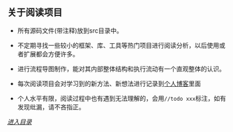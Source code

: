 ## 关于阅读项目

* 所有源码文件(带注释)放到src目录中。

* 不定期寻找一些较小的框架、库、工具等热门项目进行阅读分析，以后使用或者扩展都会方便许多。

* 进行流程导图制作，能对其内部整体结构和执行流动有一个直观整体的认识。

* 每次阅读项目会对学习到的新方法、新想法进行记录到[个人博客](https://stonehank.github.io)里面

* 个人水平有限，阅读过程中也有遇到无法理解的，会用`//todo xxx`标注，如有发现纰漏，请不吝指正。


[*进入目录*](./navigation.md)
